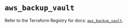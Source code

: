 # `aws_backup_vault`

Refer to the Terraform Registry for docs: [`aws_backup_vault`](https://registry.terraform.io/providers/hashicorp/aws/5.82.2/docs/resources/backup_vault).

